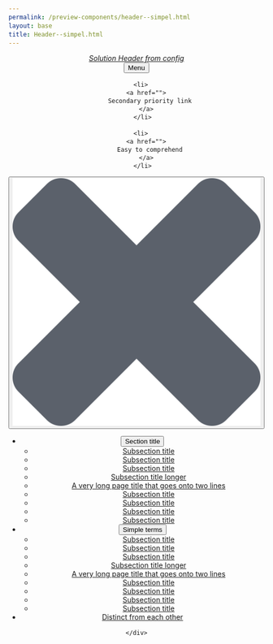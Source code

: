 ```yaml
--- 
permalink: /preview-components/header--simpel.html
layout: base 
title: Header--simpel.html
---
```










<header class="header header-extended" role="banner">
  
  <div class="portal-header">
    <div class="portal-header-inner">
      <a href="/"
          title="Home"
          aria-label="Home">
          <div class="logo" id="basic-logo"></div>
      </a>
    </div>
  </div>

  
  <div class="navbar solution-header">
    <div class="solution-heading">
      <em class="heading-text">
        <a href="/"
          title="Home"
          aria-label="Home">
          Solution Header from config
        </a>
      </em>
    </div>
    <button class="menu-btn">Menu</button>
  </div>

  <nav role="navigation" class="nav">
    <div class="nav-inner">
      

<div class="nav-secondary">
  
  <ul class="unstyled-list nav-secondary-links">
    
    
    <li> 
      <a href="">
        Secondary priority link
      </a>
    </li>
    
    <li> 
      <a href="">
        Easy to comprehend
      </a>
    </li>
    
  </ul>
</div>


      
<button class="nav-close">
  <img src="/img/close.svg" alt="close">
</button>
<ul class="nav-primary accordion"><li><button class="accordion-button nav-link" aria-expanded="false" aria-controls="extended-mega-nav-section-one">
      <span>Section title</span>
    </button>
    <ul id="extended-mega-nav-section-one" class="nav-submenu megamenu grid-full"><div class="megamenu-col"><li>
                <a href="#">Subsection title</a>
              </li><li>
                <a href="#">Subsection title</a>
              </li><li>
                <a href="#">Subsection title</a>
              </li></div><div class="megamenu-col"><li>
                <a href="#">Subsection title longer</a>
              </li><li>
                <a href="#">A very long page title that goes onto two lines</a>
              </li><li>
                <a href="#">Subsection title</a>
              </li></div><div class="megamenu-col"><li>
                <a href="#">Subsection title</a>
              </li><li>
                <a href="#">Subsection title</a>
              </li><li>
                <a href="#">Subsection title</a>
              </li></div></ul></li><li><button class="accordion-button nav-link" aria-expanded="false" aria-controls="extended-mega-nav-section-two">
      <span>Simple terms</span>
    </button>
    <ul id="extended-mega-nav-section-two" class="nav-submenu megamenu grid-full"><div class="megamenu-col"><li>
                <a href="#">Subsection title</a>
              </li><li>
                <a href="#">Subsection title</a>
              </li><li>
                <a href="#">Subsection title</a>
              </li></div><div class="megamenu-col"><li>
                <a href="#">Subsection title longer</a>
              </li><li>
                <a href="#">A very long page title that goes onto two lines</a>
              </li><li>
                <a href="#">Subsection title</a>
              </li></div><div class="megamenu-col"><li>
                <a href="#">Subsection title</a>
              </li><li>
                <a href="#">Subsection title</a>
              </li><li>
                <a href="#">Subsection title</a>
              </li></div></ul></li><li><a class="nav-link" href="javascript:void(0)">
      <span>Distinct from each other</span>
    </a></li></ul> 
      
    </div>
  </nav>
</header>
<div class="overlay"></div>



